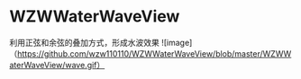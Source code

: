 # WZWWaterWaveView
利用正弦和余弦的叠加方式，形成水波效果
![image]（https://github.com/wzw110110/WZWWaterWaveView/blob/master/WZWWaterWaveView/wave.gif）
